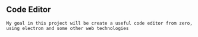 ## Code Editor 

```
My goal in this project will be create a useful code editor from zero, using electron and some other web technologies
```
